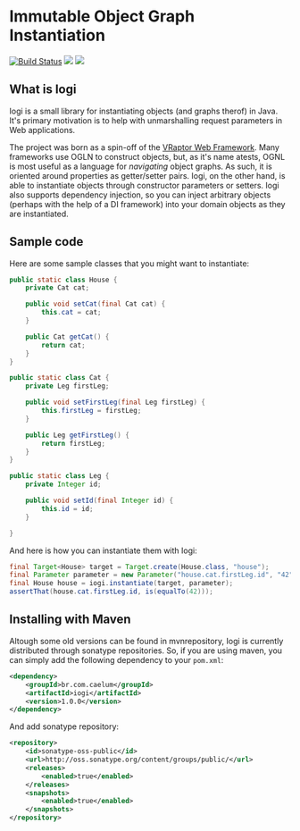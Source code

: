 # Immutable Object Graph Instantiation

[![Build Status](https://travis-ci.org/rafaeldff/Iogi.svg?branch=master)](https://travis-ci.org/rafaeldff/Iogi)
[![][maven img]][maven]
[![][license img]][license]

[maven]:http://search.maven.org/#search|gav|1|g:"br.com.caelum"%20AND%20a:"iogi"
[maven img]:https://maven-badges.herokuapp.com/maven-central/br.com.caelum/iogi/badge.svg

[license]:LICENSE
[license img]:https://img.shields.io/badge/License-Apache%202-blue.svg

## What is Iogi

Iogi is a small library for instantiating objects (and graphs therof) in Java.  It's primary motivation is to help with
unmarshalling request parameters in Web applications.

The project was born as a spin-off of the [VRaptor Web Framework](http://www.vraptor.org/).  Many frameworks use OGLN
to construct objects, but, as it's name atests, OGNL is most useful as a language for *navigating* object graphs.  As such,
it is oriented around properties as getter/setter pairs. Iogi, on the other hand, is able to instantiate objects through
constructor parameters or setters. Iogi also supports dependency injection, so you can inject arbitrary objects (perhaps with
the help of a DI framework) into your domain objects as they are instantiated.

## Sample code

Here are some sample classes that you might want to instantiate:

```java
public static class House {
    private Cat cat;

    public void setCat(final Cat cat) {
        this.cat = cat;
    }

    public Cat getCat() {
        return cat;
    }
}

public static class Cat {
    private Leg firstLeg;

    public void setFirstLeg(final Leg firstLeg) {
        this.firstLeg = firstLeg;
    }

    public Leg getFirstLeg() {
        return firstLeg;
    }
}

public static class Leg {
    private Integer id;

    public void setId(final Integer id) {
        this.id = id;
    }

}
```

And here is how you can instantiate them with Iogi:

```java
final Target<House> target = Target.create(House.class, "house");
final Parameter parameter = new Parameter("house.cat.firstLeg.id", "42");
final House house = iogi.instantiate(target, parameter);
assertThat(house.cat.firstLeg.id, is(equalTo(42)));
```

## Installing with Maven

Altough some old versions can be found in mvnrepository, Iogi is currently distributed
through sonatype repositories. So, if you are using maven, you can simply add the following
dependency to your `pom.xml`:

```xml
<dependency>
	<groupId>br.com.caelum</groupId>
	<artifactId>iogi</artifactId>
	<version>1.0.0</version>
</dependency>
```

And add sonatype repository:

```xml
<repository>
	<id>sonatype-oss-public</id>
	<url>http://oss.sonatype.org/content/groups/public/</url>
	<releases>
		<enabled>true</enabled>
	</releases>
	<snapshots>
		<enabled>true</enabled>
	</snapshots>
</repository>
```
